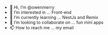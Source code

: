 - 👋 Hi, I’m @owenmerry
- 👀 I’m interested in ... Front-end
- 🌱 I’m currently learning ... NestJs and Remix
- 💞️ I’m looking to collaborate on ... fun mini apps
- 📫 How to reach me ... my email

<!---
owenmerry/owenmerry is a ✨ special ✨ repository because its `README.md` (this file) appears on your GitHub profile.
You can click the Preview link to take a look at your changes.
--->
